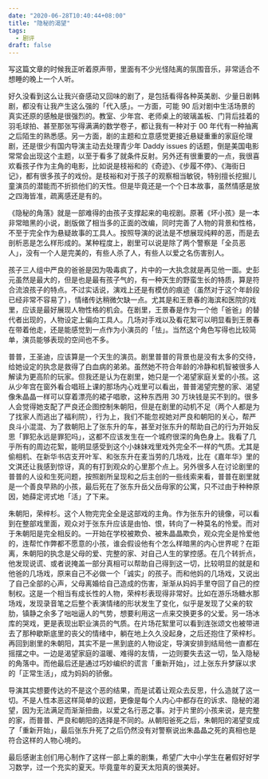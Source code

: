 ```yaml
---
date: "2020-06-28T10:40:44+08:00"
title: "隐秘的渴望"
tags:
  - 剧评
draft: false
---
```


写这篇文章的时候我正听着原声带，里面有不少光怪陆离的氛围音乐，非常适合不想睡的晚上一个人听。

好久没看到这么让我兴奋感动又回味的剧了，是包括看得各种英美剧、少量日剧韩剧，都没有让我产生这么强的「代入感」。一方面，可能 90 后对剧中生活场景的真实还原的感触是很强烈的。教室、少年宫、老师桌上的玻璃盖板、门背后挂着的羽毛球拍、甚至那张写得满满的数学卷子，都让我有一种对于 00 年代有一种抽离之后陌生的熟悉感。另一方面，剧的主题和立意感觉更接近悬疑重重的家庭伦理剧，还是很少有国内导演主动去处理青少年 Daddy issues 的话题，倒是美国电影常常会出现这个主题，以至于看多了就条件反射。另外还有很重要的一点，我很喜欢看孩子作为主角的电影，比如说是枝裕和的《奇迹》、《步履不停》、《海街日记》，都有很多孩子的戏份。是枝裕和对于孩子的观察相当敏锐，特别擅长挖掘儿童演员的潜能而不折损他们的天性。但是毕竟还是一个个日本故事，虽然情感是放之四海皆准，疏离感还是有的。

《隐秘的角落》就是一部难得的由孩子支撑起来的电视剧。原著《坏小孩》是一本非常暗黑的小说，剧版做了相当多的正面的改编，同时完善了人物的背景和性格，不至于完全作为悬疑故事的工具人。按照导演的说法是不想展现纯粹的恶，而是去剖析恶是怎么样形成的。某种程度上，剧里可以说是除了两个警察是「全员恶人」，没有一个人是完美的，有些人杀了人，有些人以爱之名伤害别人。

孩子三人组中严良的爸爸是因为吸毒疯了，片中的一大执念就是再见他一面。史彭元虽然是最大的，但是也是最有孩子气的，有一种天生的野蛮生长的特质，算是符合流浪孩子的特点。不过实话说，演戏上还是有模仿的痕迹（虽然对于这个年龄段已经非常不容易了），情绪传达稍微欠缺一点。尤其是和王景春的海滨和医院的戏里，应该是最好展现人物性格的机会。在剧里，王景春是作为一个他「爸爸」的替代者出现的，人物设定上偏向工具人。几场对手戏以及看花絮可以明显看到王景春在带着他走，还是能感觉到一点作为小演员的「怯」。当然这个角色写得也比较简单，演员能够表现的空间也不多。

普普，王圣迪，应该算是一个天生的演员。剧里普普的背景也是没有太多的交待，给她设定的执念是救得了白血病的弟弟。虽然她不符合年龄的冷静和机智被很多人解读为更高阶的玩家。但我还是认为在剧里，她只是一个渴望家庭关爱的小孩。这从少年宫在窗外看合唱班上课的那场内心戏里可以看出，普普渴望完整的家、渴望像朱晶晶一样可以穿着漂亮的裙子唱歌，这种东西用 30 万块钱是买不到的。很多人会觉得她支配了严良还企图控制朱朝阳，但是在剧里的动机不足（两个人都是为了找家人而逃出了福利院），行为上，我们不能忽视她对严良和朝阳的关心，帮严良斗小混混、为了救朝阳上了张东升的车，甚至对张东升的帮助自己的行为开始反思「罪犯永远是罪犯吗」，这都不应该发生在一个城府很深的角色身上。我看了几乎所有的周边花絮，能明显感受到这个小妹妹戏里戏外完全不一样的气质。尤其是偷相机、在新华书店支开叶军、和张东升在麦当劳的几场戏，比在《嘉年华》里的文淇还让我感到惊讶，真的有打到观众的心里那个点上。另外很多人在讨论剧里的普普的人设和生死问题，按照剧所呈现和之后主创的一些线索来看，普普在剧里就是一个善良早熟的小孩，最后死在了张东升岳父岳母家的公寓，只不过由于种种原因，她薛定谔式地「活」了下来。

朱朝阳，荣梓杉。这个人物完完全全是这部戏的主角。作为张东升的镜像，可以看到在整部戏里面，观众对于张东升应该是由怕、恨，转向了一种莫名的怜爱。而对于朱朝阳是完全相反的。一开始在学校被欺负、被朱晶晶欺负，观众完全是怜爱他的，连帮忙作弊都不愿意的小孩，谁会假设他有个怎么样暗黑的内心世界呢？在距离，朱朝阳的执念是父母的爱、完整的家、对自己人生的掌控感。在几个转折点，他发现说谎、或者说掩盖一部分真相可以帮助自己得到这一切，比较明显的就是和他爸的几场戏，原来自己不必做一个「诚实」的孩子。而和他妈的几场戏，又说出了自己全部的心声，父母离婚给自己造成的伤害，渐渐从妈妈手里夺回了自己的控制权。这是一个相当有成长性的人物，荣梓杉表现得非常好。比如在游乐场糖水那场戏，发现录音笔之后整个表演情绪的形状发生了变化，似乎是发现了父亲的软肋，镇静之余多了咄咄逼人的气势，想要利用这一点来交换更多的父爱。另一场冰库的哭戏，更是表现出职业演员的气质。在片场花絮里可以看到连张颂文也被带进去了那种歇斯底里的丧父的情绪中，躺在地上久久没起身，之后还抱住了荣梓杉。再回到剧里的朱朝阳，其实不是一黑到底的人物设定，导演安排到结局他一直都在摇摆之中。一边是渴望家庭的温暖、难得的友情，一边则要失去这一切，坠入隐秘的角落中。而他最后还是通过巧妙编织的谎言「重新开始」，过上张东升梦寐以求的「正常生活」，成为妈妈的骄傲。

导演其实想要传达的不是这个恶的结果，而是试着让观众去反思，什么造就了这一切。不是人性本恶这样简单的议题，更像是每个人内心中都存在的诉求、隐秘的渴望，因为无法满足而渐渐扭曲，以爱之名行恶之事。对于片里的小孩来说，是完整的家，而普普、严良和朝阳的选择是不同的。从朝阳爸死之后，朱朝阳的渴望变成了「重新开始」，最后张东升死了之后仍然没有对警察说出朱晶晶之死的真相也是符合这样的人物心境的。

最后感谢主创们用心制作了这样一部上乘的剧集，希望广大中小学生在暑假好好学习数学，过一个充实的夏天。毕竟童年的夏天太阳真的很美好。
